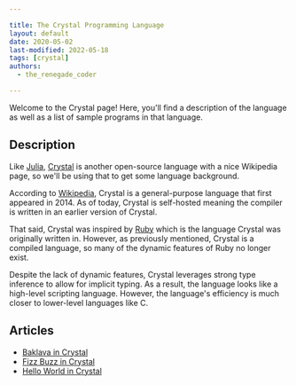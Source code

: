 ```yaml
---

title: The Crystal Programming Language
layout: default
date: 2020-05-02
last-modified: 2022-05-18
tags: [crystal]
authors:
  - the_renegade_coder

---
```


Welcome to the Crystal page! Here, you'll find a description of the language as well as a list of sample programs in that language.

## Description

Like [Julia][1], [Crystal][2] is another open-source language with a nice Wikipedia 
page, so we'll be using that to get some language background.

According to [Wikipedia][2], Crystal is a general-purpose language that first 
appeared in 2014. As of today, Crystal is self-hosted meaning the compiler 
is written in an earlier version of Crystal.

That said, Crystal was inspired by [Ruby][3] which is the language Crystal was 
originally written in. However, as previously mentioned, Crystal is a compiled 
language, so many of the dynamic features of Ruby no longer exist.

Despite the lack of dynamic features, Crystal leverages strong type inference 
to allow for implicit typing. As a result, the language looks like a high-level 
scripting language. However, the language's efficiency is much closer to 
lower-level languages like C.

[1]: https://en.wikipedia.org/wiki/Julia_(programming_language)
[2]: https://en.wikipedia.org/wiki/Crystal_(programming_language)
[3]: https://en.wikipedia.org/wiki/Ruby_(programming_language)


## Articles

- [Baklava in Crystal](https://sampleprograms.io/projects/baklava/crystal)
- [Fizz Buzz in Crystal](https://sampleprograms.io/projects/fizz-buzz/crystal)
- [Hello World in Crystal](https://sampleprograms.io/projects/hello-world/crystal)
